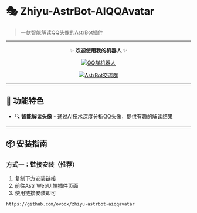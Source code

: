 # 🎭 Zhiyu-AstrBot-AIQQAvatar

> 一款智能解读QQ头像的AstrBot插件

---

<div align="center">

✨ **欢迎使用我的机器人** ✨

[![QQ群机器人](https://img.shields.io/badge/点击查看-我的机器人-blue?style=for-the-badge)](https://qun.qq.com/qunpro/robot/qunshare?biz_type=1&robot_uin=3889263267)

[![AstrBot交流群](https://img.shields.io/badge/加入-AstrBot插件交流群-green?style=for-the-badge)](https://qun.qq.com/universal-share/share?ac=1&authKey=Zmfc%2Bk%2FRiYMA9NPkA%2Byp5zbQp1jERoYslNruhnqzlPD%2FOmrtAZW7q71voT%2F8GI4U&busi_data=eyJncm91cENvZGUiOiIzMzg1Mzk1NTkiLCJ0b2tlbiI6IkszMzIzOHU4dVFjYXpIdzRzeG5QYWpNWUJNS1M0QTQ1dTVGRUFxdE1vRDhZRVBIQm53eTBpVFNSN3B2aHVWQ3UiLCJ1aW4iOiIzMjYwNDc4MTIxIn0%3D&data=ZbdiPWyvmMe7vzdTQF-Hb2OWukNrq6whA0PRbeWnXa1FdJDPvxQJJreXWPFmajtAuJdpn9FQhQqIqh8-2I3Zag&svctype=4&tempid=h5_group_info)

</div>

---

## 🚀 功能特色

- 🔍 **智能解读头像** - 通过AI技术深度分析QQ头像，提供有趣的解读结果

---

## 📦 安装指南

### 方式一：链接安装（推荐）

1. 复制下方安装链接
2. 前往Astr WebUI端插件页面
3. 使用链接安装即可

```bash
https://github.com/ovoox/zhiyu-astrbot-aiqqavatar